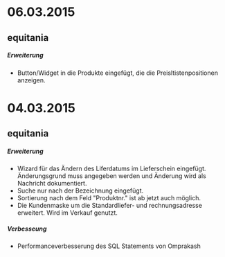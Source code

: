 # 06.03.2015
## equitania
##### Erweiterung
- Button/Widget in die Produkte eingefügt, die die Preisltistenpositionen anzeigen.

# 04.03.2015
## equitania
##### Erweiterung
- Wizard für das Ändern des Liferdatums im Lieferschein eingefügt. Änderungsgrund muss angegeben werden und Änderung wird als Nachricht dokumentiert.
- Suche nur nach der Bezeichnung eingefügt.
- Sortierung nach dem Feld "Produktnr." ist ab jetzt auch möglich.
- Die Kundenmaske um die Standardliefer- und rechnungsadresse erweitert. Wird im Verkauf genutzt.

##### Verbesseung
- Performanceverbesserung des SQL Statements von Omprakash
